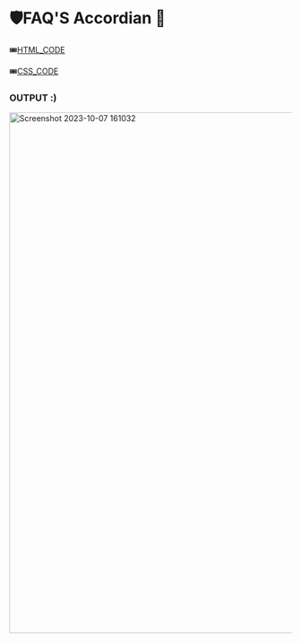# 🛡️FAQ'S Accordian 🎯
🎟️[HTML_CODE](./index.html)

🎟️[CSS_CODE](./style.css)

### OUTPUT :)
<img width="928" alt="Screenshot 2023-10-07 161032" src="https://github.com/Abhinandan411/JavaScript_Projects/assets/131553633/9808c9dd-1937-4c41-9454-1f41dd916d56">
